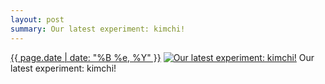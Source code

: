 ```yaml
---
layout: post
summary: Our latest experiment: kimchi!
---
```


<p>
  <time><a href="/390">{{ page.date | date: "%B %e, %Y" }}</a></time>
  <a href="/390"><img src="{{ site.assets_url }}/390-640.jpg" srcset="{{ site.assets_url }}/390-1280.jpg 1280w, {{ site.assets_url }}/390-960.jpg 960w, {{ site.assets_url }}/390-640.jpg 640w, {{ site.assets_url }}/390-320.jpg 320w" sizes="(min-width: 700px) 50vw, calc(100vw - 2rem)" alt="Our latest experiment: kimchi!" /></a>
  <span>Our latest experiment: kimchi!</span>
</p>
